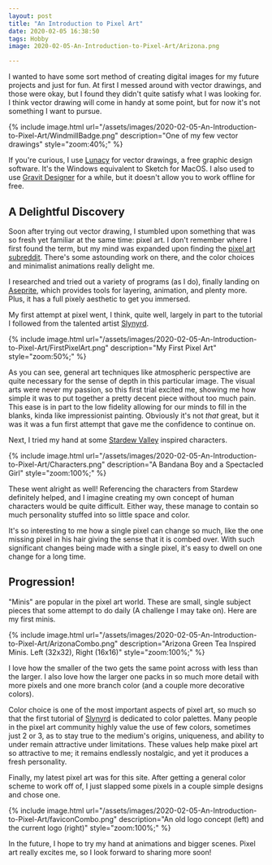 ```yaml
---
layout: post
title: "An Introduction to Pixel Art"
date: 2020-02-05 16:38:50
tags: Hobby
image: 2020-02-05-An-Introduction-to-Pixel-Art/Arizona.png

---
```


I wanted to have some sort method of creating digital images for my future projects and just for fun. At first I messed around with vector drawings, and those were okay, but I found they didn't quite satisfy what I was looking for. I think vector drawing will come in handy at some point, but for now it's not something I want to pursue.

{% include image.html url="/assets/images/2020-02-05-An-Introduction-to-Pixel-Art/WindmillBadge.png" description="One of my few vector drawings" style="zoom:40%;" %}

If you're curious, I use [Lunacy](https://icons8.com/lunacy) for vector drawings, a free graphic design software. It's the Windows equivalent to Sketch for MacOS. I also used to use [Gravit Designer](https://www.designer.io/en/) for a while, but it doesn't allow you to work offline for free.

## A Delightful Discovery

Soon after trying out vector drawing, I stumbled upon something that was so fresh yet familiar at the same time: pixel art.  I don't remember where I first found the term, but my mind was expanded upon finding the [pixel art subreddit](https://www.reddit.com/r/PixelArt/). There's some astounding work on there, and the color choices and minimalist animations really delight me.

I researched and tried out a variety of programs (as I do), finally landing on [Aseprite](https://www.aseprite.org/), which provides tools for layering, animation, and plenty more. Plus, it has a full pixely aesthetic to get you immersed.

My first attempt at pixel went, I think, quite well, largely in part to the tutorial I followed from the talented artist [Slynyrd](https://www.slynyrd.com/).

{% include image.html url="/assets/images/2020-02-05-An-Introduction-to-Pixel-Art/FirstPixelArt.png" description="My First Pixel Art" style="zoom:50%;" %}

As you can see, general art techniques like atmospheric perspective are quite necessary for the sense of depth in this particular image. The visual arts were never my passion, so this first trial excited me, showing me how simple it was to put together a pretty decent piece without too much pain. This ease is in part to the low fidelity allowing for our minds to fill in the blanks, kinda like impressionist painting. Obviously it's not *that* great, but it was it was a fun first attempt that gave me the confidence to continue on.

Next, I tried my hand at some [Stardew Valley](https://www.stardewvalley.net/) inspired characters. 

{% include image.html url="/assets/images/2020-02-05-An-Introduction-to-Pixel-Art/Characters.png" description="A Bandana Boy and a Spectacled Girl" style="zoom:100%;" %}

These went alright as well! Referencing the characters from Stardew definitely helped, and I imagine creating my own concept of human characters would be quite difficult. Either way, these manage to contain so much personality stuffed into so little space and color.

It's so interesting to me how a single pixel can change so much, like the one missing pixel in his hair giving the sense that it is combed over. With such significant changes being made with a single pixel, it's easy to dwell on one change for a long time. 

## Progression!

"Minis" are popular in the pixel art world. These are small, single subject pieces that some attempt to do daily (A challenge I may take on). Here are my first minis.

{% include image.html url="/assets/images/2020-02-05-An-Introduction-to-Pixel-Art/ArizonaCombo.png" description="Arizona Green Tea Inspired Minis. Left (32x32), Right (16x16)" style="zoom:100%;" %}

I love how the smaller of the two gets the same point across with less than the larger. I also love how the larger one packs in so much more detail with more pixels and one more branch color (and a couple more decorative colors).

Color choice is one of the most important aspects of pixel art, so much so that the first tutorial of [Slynyrd](https://raymond-schlitter.squarespace.com/blog/2018/1/10/pixelblog-1-color-palettes) is dedicated to color palettes. Many people in the pixel art community highly value the use of few colors, sometimes just 2 or 3, as to stay true to the medium's origins, uniqueness, and ability to under remain attractive under limitations. These values help make pixel art so attractive to me; it remains endlessly nostalgic, and yet it produces a fresh personality. 

Finally, my latest pixel art was for this site. After getting a general color scheme to work off of, I just slapped some pixels in a couple simple designs and chose one.

{% include image.html url="/assets/images/2020-02-05-An-Introduction-to-Pixel-Art/faviconCombo.png" description="An old logo concept (left) and the current logo (right)" style="zoom:100%;" %}

In the future, I hope to try my hand at animations and bigger scenes. Pixel art really excites me, so I look forward to sharing more soon!